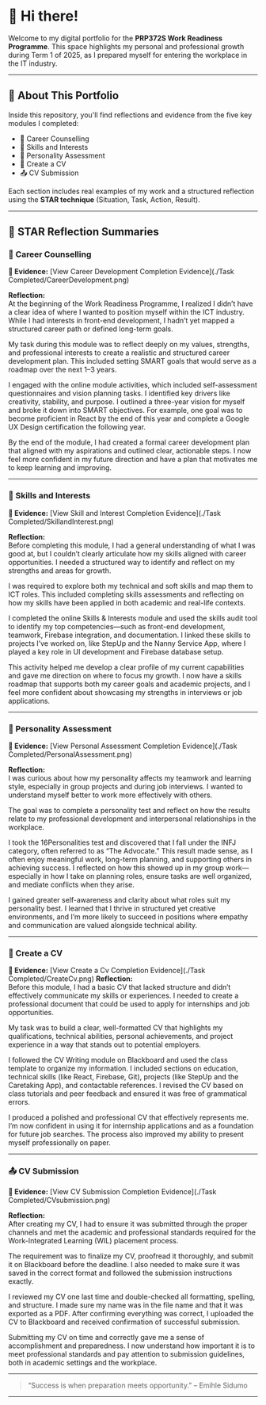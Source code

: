 # 👋 Hi there!

Welcome to my digital portfolio for the **PRP372S Work Readiness Programme**. This space highlights my personal and professional growth during Term 1 of 2025, as I prepared myself for entering the workplace in the IT industry.



---

## 📘 About This Portfolio

Inside this repository, you'll find reflections and evidence from the five key modules I completed:

- 🧭 Career Counselling  
- 🎯 Skills and Interests  
- 👤 Personality Assessment  
- 📄 Create a CV  
- 📤 CV Submission  

Each section includes real examples of my work and a structured reflection using the **STAR technique** (Situation, Task, Action, Result).

---





## 🔄 STAR Reflection Summaries

### 🧭 Career Counselling

**📁 Evidence:** [View Career Development Completion Evidence](./Task Completed/CareerDevelopment.png)

**Reflection:**  
At the beginning of the Work Readiness Programme, I realized I didn’t have a clear idea of where I wanted to position myself within the ICT industry. While I had interests in front-end development, I hadn’t yet mapped a structured career path or defined long-term goals.

My task during this module was to reflect deeply on my values, strengths, and professional interests to create a realistic and structured career development plan. This included setting SMART goals that would serve as a roadmap over the next 1–3 years.

I engaged with the online module activities, which included self-assessment questionnaires and vision planning tasks. I identified key drivers like creativity, stability, and purpose. I outlined a three-year vision for myself and broke it down into SMART objectives. For example, one goal was to become proficient in React by the end of this year and complete a Google UX Design certification the following year.

By the end of the module, I had created a formal career development plan that aligned with my aspirations and outlined clear, actionable steps. I now feel more confident in my future direction and have a plan that motivates me to keep learning and improving.

---

### 🎯 Skills and Interests

**📁 Evidence:** [View Skill and Interest Completion Evidence](./Task Completed/SkillandInterest.png)

**Reflection:**  
Before completing this module, I had a general understanding of what I was good at, but I couldn’t clearly articulate how my skills aligned with career opportunities. I needed a structured way to identify and reflect on my strengths and areas for growth.

I was required to explore both my technical and soft skills and map them to ICT roles. This included completing skills assessments and reflecting on how my skills have been applied in both academic and real-life contexts.

I completed the online Skills & Interests module and used the skills audit tool to identify my top competencies—such as front-end development, teamwork, Firebase integration, and documentation. I linked these skills to projects I’ve worked on, like StepUp and the Nanny Service App, where I played a key role in UI development and Firebase database setup.

This activity helped me develop a clear profile of my current capabilities and gave me direction on where to focus my growth. I now have a skills roadmap that supports both my career goals and academic projects, and I feel more confident about showcasing my strengths in interviews or job applications.

---

### 👤 Personality Assessment

**📁 Evidence:** [View Personal Assessment Completion Evidence](./Task Completed/PersonalAssessment.png)

**Reflection:**  
I was curious about how my personality affects my teamwork and learning style, especially in group projects and during job interviews. I wanted to understand myself better to work more effectively with others.

The goal was to complete a personality test and reflect on how the results relate to my professional development and interpersonal relationships in the workplace.

I took the 16Personalities test and discovered that I fall under the INFJ category, often referred to as “The Advocate.” This result made sense, as I often enjoy meaningful work, long-term planning, and supporting others in achieving success. I reflected on how this showed up in my group work—especially in how I take on planning roles, ensure tasks are well organized, and mediate conflicts when they arise.

I gained greater self-awareness and clarity about what roles suit my personality best. I learned that I thrive in structured yet creative environments, and I’m more likely to succeed in positions where empathy and communication are valued alongside technical ability.

---

### 📄 Create a CV

**📁 Evidence:** [View Create a Cv Completion Evidence](./Task Completed/CreateCv.png)
**Reflection:**  
Before this module, I had a basic CV that lacked structure and didn’t effectively communicate my skills or experiences. I needed to create a professional document that could be used to apply for internships and job opportunities.

My task was to build a clear, well-formatted CV that highlights my qualifications, technical abilities, personal achievements, and project experience in a way that stands out to potential employers.

I followed the CV Writing module on Blackboard and used the class template to organize my information. I included sections on education, technical skills (like React, Firebase, Git), projects (like StepUp and the Caretaking App), and contactable references. I revised the CV based on class tutorials and peer feedback and ensured it was free of grammatical errors.

I produced a polished and professional CV that effectively represents me. I’m now confident in using it for internship applications and as a foundation for future job searches. The process also improved my ability to present myself professionally on paper.

---

### 📤 CV Submission

**📁 Evidence:** [View CV Submission Completion Evidence](./Task Completed/CVsubmission.png)

**Reflection:**  
After creating my CV, I had to ensure it was submitted through the proper channels and met the academic and professional standards required for the Work-Integrated Learning (WIL) placement process.

The requirement was to finalize my CV, proofread it thoroughly, and submit it on Blackboard before the deadline. I also needed to make sure it was saved in the correct format and followed the submission instructions exactly.

I reviewed my CV one last time and double-checked all formatting, spelling, and structure. I made sure my name was in the file name and that it was exported as a PDF. After confirming everything was correct, I uploaded the CV to Blackboard and received confirmation of successful submission.

Submitting my CV on time and correctly gave me a sense of accomplishment and preparedness. I now understand how important it is to meet professional standards and pay attention to submission guidelines, both in academic settings and the workplace.

---

> “Success is when preparation meets opportunity.” – Emihle Sidumo

---
